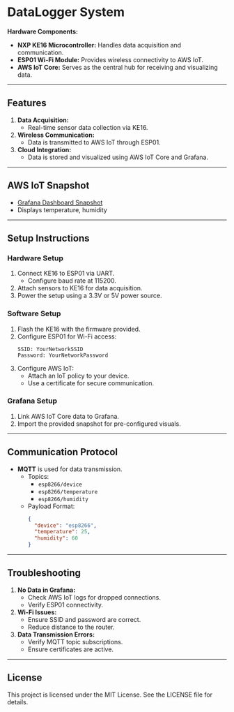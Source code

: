 # DataLogger System

**Hardware Components:**
- **NXP KE16 Microcontroller:** Handles data acquisition and communication.
- **ESP01 Wi-Fi Module:** Provides wireless connectivity to AWS IoT.
- **AWS IoT Core:** Serves as the central hub for receiving and visualizing data.

---

## Features
1. **Data Acquisition:**
   - Real-time sensor data collection via KE16.
2. **Wireless Communication:**
   - Data is transmitted to AWS IoT through ESP01.
3. **Cloud Integration:**
   - Data is stored and visualized using AWS IoT Core and Grafana.

---

## AWS IoT Snapshot
- [Grafana Dashboard Snapshot](https://g-d0c87c1b6b.grafana-workspace.us-east-1.amazonaws.com/dashboard/snapshot/owJJjGZJ6tyY20A8B1FOgLVPXDIcvonT)
- Displays temperature, humidity

---

## Setup Instructions
### Hardware Setup
1. Connect KE16 to ESP01 via UART.
   - Configure baud rate at 115200.
2. Attach sensors to KE16 for data acquisition.
3. Power the setup using a 3.3V or 5V power source.

### Software Setup
1. Flash the KE16 with the firmware provided.
2. Configure ESP01 for Wi-Fi access:
   ```plaintext
   SSID: YourNetworkSSID
   Password: YourNetworkPassword
   ```
3. Configure AWS IoT:
   - Attach an IoT policy to your device.
   - Use a certificate for secure communication.

### Grafana Setup
1. Link AWS IoT Core data to Grafana.
2. Import the provided snapshot for pre-configured visuals.

---

## Communication Protocol
- **MQTT** is used for data transmission.
  - Topics:
    - `esp8266/device`
    - `esp8266/temperature`
    - `esp8266/humidity`
  - Payload Format:
    ```json
    {
      "device": "esp8266",
      "temperature": 25,
      "humidity": 60
    }
    ```

---

## Troubleshooting
1. **No Data in Grafana:**
   - Check AWS IoT logs for dropped connections.
   - Verify ESP01 connectivity.
2. **Wi-Fi Issues:**
   - Ensure SSID and password are correct.
   - Reduce distance to the router.
3. **Data Transmission Errors:**
   - Verify MQTT topic subscriptions.
   - Ensure certificates are active.

---

## License
This project is licensed under the MIT License. See the LICENSE file for details.

